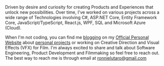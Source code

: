 Driven by desire and curiosity for creating Products and Experiences that unlock new possibilities. Over time, I've worked on various projects across a wide range of Technologies involving C#, ASP.NET Core, Entity Framework Core, JavaScript/TypeScript, React.js, WPF, SQL and Microsoft Azure (Cloud).

When I'm not coding, you can find me [blogging](https://ronnielutalo.github.io/blog/) on my [Official Personal Website](https://ronnielutalo.github.io/) about [personal projects](https://ronnielutalo.github.io/work) or working on Creative Direction and Visual Effects (VFX) for Film. I'm always excited to share and talk about Software Engineering, Product Development and Filmmaking so feel free to reach out. The best way to reach me is through email at ronnielutaro@gmail.com
